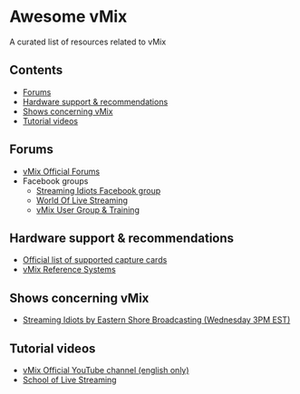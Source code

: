<!--#
VERSION=23
$-->
# Awesome vMix

A curated list of resources related to vMix

## Contents
 * [Forums](#forums)
 * [Hardware support & recommendations](#hardware-support--recommendations)
 * [Shows concerning vMix](#shows-concerning-vmix)
 * [Tutorial videos](#tutorial-videos)

## Forums
 * [vMix Official Forums](https://forums.vmix.com/)
 * Facebook groups
   * [Streaming Idiots Facebook group](https://www.facebook.com/groups/StreamingIdiots/)
   * [World Of Live Streaming](https://www.facebook.com/groups/WorldOfLiveStreaming/)
   * [vMix User Group & Training](https://www.facebook.com/groups/vMixTraining/)

## Hardware support & recommendations
 * [Official list of supported capture cards](https://www.vmix.com/software/supported-hardware.aspx#capturehardware)
 * [vMix Reference Systems](https://www.vmix.com/products/vmix-reference-systems.aspx)
 
## Shows concerning vMix
 * [Streaming Idiots by Eastern Shore Broadcasting (Wednesday 3PM EST)](http://easternshorebroadcasting.com/watch-live-2-3-2/)

## Tutorial videos
 * [vMix Official YouTube channel (english only)](https://www.youtube.com/user/vmixcomau)
 * [School of Live Streaming](http://schooloflivestreaming.com)

